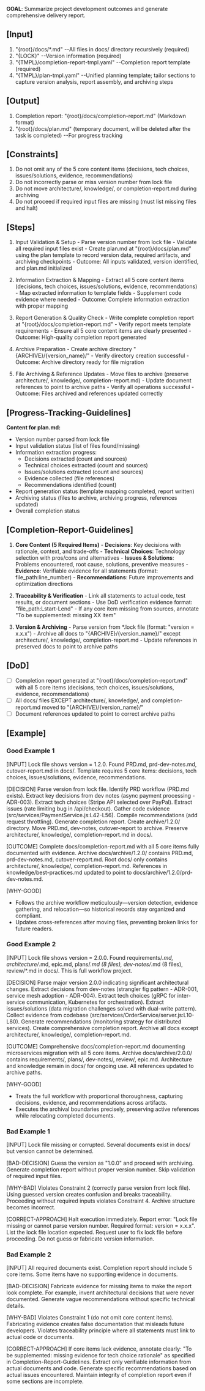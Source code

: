 **GOAL**: Summarize project development outcomes and generate comprehensive delivery report.

## [Input]
  1. "{root}/docs/*.md" --All files in docs/ directory recursively (required)
  2. "{LOCK}" --Version information (required)
  3. "{TMPL}/completion-report-tmpl.yaml" --Completion report template (required)
  4. "{TMPL}/plan-tmpl.yaml" --Unified planning template; tailor sections to capture version analysis, report assembly, and archiving steps

## [Output]
  1. Completion report: "{root}/docs/completion-report.md" (Markdown format)
  2. "{root}/docs/plan.md" (temporary document, will be deleted after the task is completed) --For progress tracking

## [Constraints]
  1. Do not omit any of the 5 core content items (decisions, tech choices, issues/solutions, evidence, recommendations)
  2. Do not incorrectly parse or miss version number from lock file
  3. Do not move architecture/, knowledge/, or completion-report.md during archiving
  4. Do not proceed if required input files are missing (must list missing files and halt)

## [Steps]
  1. Input Validation & Setup
    - Parse version number from lock file
    - Validate all required input files exist
    - Create plan.md at "{root}/docs/plan.md" using the plan template to record version data, required artifacts, and archiving checkpoints
    - Outcome: All inputs validated, version identified, and plan.md initialized

  2. Information Extraction & Mapping
    - Extract all 5 core content items (decisions, tech choices, issues/solutions, evidence, recommendations)
    - Map extracted information to template fields
    - Supplement code evidence where needed
    - Outcome: Complete information extraction with proper mapping

  3. Report Generation & Quality Check
    - Write complete completion report at "{root}/docs/completion-report.md"
    - Verify report meets template requirements
    - Ensure all 5 core content items are clearly presented
    - Outcome: High-quality completion report generated

  4. Archive Preparation
    - Create archive directory "{ARCHIVE}/{version_name}/"
    - Verify directory creation successful
    - Outcome: Archive directory ready for file migration

  5. File Archiving & Reference Updates
    - Move files to archive (preserve architecture/, knowledge/, completion-report.md)
    - Update document references to point to archive paths
    - Verify all operations successful
    - Outcome: Files archived and references updated correctly

## [Progress-Tracking-Guidelines]
  **Content for plan.md:**
  - Version number parsed from lock file
  - Input validation status (list of files found/missing)
  - Information extraction progress:
    * Decisions extracted (count and sources)
    * Technical choices extracted (count and sources)
    * Issues/solutions extracted (count and sources)
    * Evidence collected (file references)
    * Recommendations identified (count)
  - Report generation status (template mapping completed, report written)
  - Archiving status (files to archive, archiving progress, references updated)
  - Overall completion status

## [Completion-Report-Guidelines]
  1. **Core Content (5 Required Items)**
    - **Decisions**: Key decisions with rationale, context, and trade-offs
    - **Technical Choices**: Technology selection with pros/cons and alternatives
    - **Issues & Solutions**: Problems encountered, root cause, solutions, preventive measures
    - **Evidence**: Verifiable evidence for all statements (format: file_path:line_number)
    - **Recommendations**: Future improvements and optimization directions
  
  2. **Traceability & Verification**
    - Link all statements to actual code, test results, or document sections
    - Use DoD verification evidence format: "file_path:Lstart-Lend"
    - If any core item missing from sources, annotate "To be supplemented: missing XX item"
  
  3. **Version & Archiving**
    - Parse version from *.lock file (format: "version = x.x.x")
    - Archive all docs to "{ARCHIVE}/{version_name}/" except architecture/, knowledge/, completion-report.md
    - Update references in preserved docs to point to archive paths

## [DoD]
  - [ ] Completion report generated at "{root}/docs/completion-report.md" with all 5 core items (decisions, tech choices, issues/solutions, evidence, recommendations)
  - [ ] All docs/ files EXCEPT architecture/, knowledge/, and completion-report.md moved to "{ARCHIVE}/{version_name}/"
  - [ ] Document references updated to point to correct archive paths

## [Example]

### Good Example 1
[INPUT]
Lock file shows version = 1.2.0. Found PRD.md, prd-dev-notes.md, cutover-report.md in docs/. Template requires 5 core items: decisions, tech choices, issues/solutions, evidence, recommendations.

[DECISION]
Parse version from lock file. Identify PRD workflow (PRD.md exists). Extract key decisions from dev notes (async payment processing - ADR-003). Extract tech choices (Stripe API selected over PayPal). Extract issues (rate limiting bug in /api/checkout). Gather code evidence (src/services/PaymentService.js:L42-L56). Compile recommendations (add request throttling). Generate completion report. Create archive/1.2.0/ directory. Move PRD.md, dev-notes, cutover-report to archive. Preserve architecture/, knowledge/, completion-report.md in docs/.

[OUTCOME]
Complete docs/completion-report.md with all 5 core items fully documented with evidence. Archive docs/archive/1.2.0/ contains PRD.md, prd-dev-notes.md, cutover-report.md. Root docs/ only contains architecture/, knowledge/, completion-report.md. References in knowledge/best-practices.md updated to point to docs/archive/1.2.0/prd-dev-notes.md.

[WHY-GOOD]
- Follows the archive workflow meticulously—version detection, evidence gathering, and relocation—so historical records stay organized and compliant.
- Updates cross-references after moving files, preventing broken links for future readers.

### Good Example 2
[INPUT]
Lock file shows version = 2.0.0. Found requirements/*.md, architecture/*.md, epic.md, plans/*.md (8 files), dev-notes/*.md (8 files), review/*.md in docs/. This is full workflow project.

[DECISION]
Parse major version 2.0.0 indicating significant architectural changes. Extract decisions from dev-notes (strangler fig pattern - ADR-001, service mesh adoption - ADR-004). Extract tech choices (gRPC for inter-service communication, Kubernetes for orchestration). Extract issues/solutions (data migration challenges solved with dual-write pattern). Collect evidence from codebase (src/services/OrderService/server.js:L10-L80). Generate recommendations (monitoring strategy for distributed services). Create comprehensive completion report. Archive all docs except architecture/, knowledge/, completion-report.md.

[OUTCOME]
Comprehensive docs/completion-report.md documenting microservices migration with all 5 core items. Archive docs/archive/2.0.0/ contains requirements/, plans/, dev-notes/, review/, epic.md. Architecture and knowledge remain in docs/ for ongoing use. All references updated to archive paths.

[WHY-GOOD]
- Treats the full workflow with proportional thoroughness, capturing decisions, evidence, and recommendations across artifacts.
- Executes the archival boundaries precisely, preserving active references while relocating completed documents.

### Bad Example 1
[INPUT]
Lock file missing or corrupted. Several documents exist in docs/ but version cannot be determined.

[BAD-DECISION]
Guess the version as "1.0.0" and proceed with archiving. Generate completion report without proper version number. Skip validation of required input files.

[WHY-BAD]
Violates Constraint 2 (correctly parse version from lock file). Using guessed version creates confusion and breaks traceability. Proceeding without required inputs violates Constraint 4. Archive structure becomes incorrect.

[CORRECT-APPROACH]
Halt execution immediately. Report error: "Lock file missing or cannot parse version number. Required format: version = x.x.x". List the lock file location expected. Request user to fix lock file before proceeding. Do not guess or fabricate version information.

### Bad Example 2
[INPUT]
All required documents exist. Completion report should include 5 core items. Some items have no supporting evidence in documents.

[BAD-DECISION]
Fabricate evidence for missing items to make the report look complete. For example, invent architectural decisions that were never documented. Generate vague recommendations without specific technical details.

[WHY-BAD]
Violates Constraint 1 (do not omit core content items). Fabricating evidence creates false documentation that misleads future developers. Violates traceability principle where all statements must link to actual code or documents.

[CORRECT-APPROACH]
If core items lack evidence, annotate clearly: "To be supplemented: missing evidence for tech choice rationale" as specified in Completion-Report-Guidelines. Extract only verifiable information from actual documents and code. Generate specific recommendations based on actual issues encountered. Maintain integrity of completion report even if some sections are incomplete.
